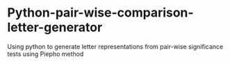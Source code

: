 # Python-pair-wise-comparison-letter-generator
Using python to generate letter representations from pair-wise significance tests using Piepho method
